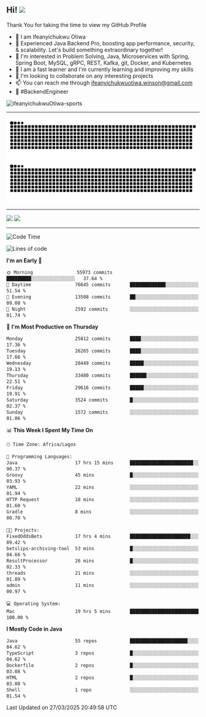 <!-- BLOG-POST-LIST:START --><!-- BLOG-POST-LIST:END -->

## Hi! <img src="https://media.giphy.com/media/hvRJCLFzcasrR4ia7z/giphy.gif" width="4%"> 

Thank You for taking the time to view my GitHub Profile

- 👋 I am Ifeanyichukwu Otiwa
- 🚀 Experienced Java Backend Pro, boosting app performance, security, & scalability. Let's build something extraordinary together!
- 👀 I'm interested in Problem Solving, Java, Microservices with Spring, Spring Boot, MySQL, gRPC, REST, Kafka, git, Docker, and Kubernetes
- 🌱 I am a fast learner and I'm currently learning and improving my skills
- 💞️ I'm looking to collaborate on any interesting projects
- 📫 You can reach me through ifeanyichukwuotiwa.winson@gmail.com
- 🚀 #BackendEngineer

<p align="left" marginTop="10px"> <img src="https://komarev.com/ghpvc/?username=ifeanyichukwuOtiwa-sports&label=Profile%20views&color=0e75b6&style=for-the-badge" alt="ifeanyichukwuOtiwa-sports" /> </p>

***

<!--🐍📈SNAKEGRAPH / 🌐WEBSITE: https://github.com/Platane/snk -->
![github contribution grid snake animation](https://raw.githubusercontent.com/ifeanyichukwuOtiwa-sports/ifeanyichukwuOtiwa-sports/output/github-contribution-grid-snake-dark.svg#gh-dark-mode-only)![github contribution grid snake animation](https://raw.githubusercontent.com/ifeanyichukwuOtiwa-sports/ifeanyichukwuOtiwa-sports/output/github-contribution-grid-snake.svg#gh-light-mode-only)

***

<p float="left">
  <img float="left" src="https://github-readme-stats.vercel.app/api?username=ifeanyichukwuOtiwa-sports&count_private=true&include_all_commits=true&theme=react&show_icons=true" />
  <img float="right" src="https://github-readme-stats.vercel.app/api/top-langs/?username=ifeanyichukwuOtiwa-sports&layout=compact&show_icons=true&theme=react" /> 
</p>

***



<!--START_SECTION:waka-->
![Code Time](http://img.shields.io/badge/Code%20Time-3%2C574%20hrs%2021%20mins-blue)

![Lines of code](https://img.shields.io/badge/From%20Hello%20World%20I%27ve%20Written-42.8%20million%20lines%20of%20code-blue)

**I'm an Early 🐤** 

```text
🌞 Morning                55973 commits       █████████░░░░░░░░░░░░░░░░   37.64 % 
🌆 Daytime                76645 commits       █████████████░░░░░░░░░░░░   51.54 % 
🌃 Evening                13508 commits       ██░░░░░░░░░░░░░░░░░░░░░░░   09.08 % 
🌙 Night                  2592 commits        ░░░░░░░░░░░░░░░░░░░░░░░░░   01.74 % 
```
📅 **I'm Most Productive on Thursday** 

```text
Monday                   25812 commits       ████░░░░░░░░░░░░░░░░░░░░░   17.36 % 
Tuesday                  26265 commits       ████░░░░░░░░░░░░░░░░░░░░░   17.66 % 
Wednesday                28449 commits       █████░░░░░░░░░░░░░░░░░░░░   19.13 % 
Thursday                 33480 commits       ██████░░░░░░░░░░░░░░░░░░░   22.51 % 
Friday                   29616 commits       █████░░░░░░░░░░░░░░░░░░░░   19.91 % 
Saturday                 3524 commits        █░░░░░░░░░░░░░░░░░░░░░░░░   02.37 % 
Sunday                   1572 commits        ░░░░░░░░░░░░░░░░░░░░░░░░░   01.06 % 
```


📊 **This Week I Spent My Time On** 

```text
🕑︎ Time Zone: Africa/Lagos

💬 Programming Languages: 
Java                     17 hrs 15 mins      ███████████████████████░░   90.37 % 
Groovy                   45 mins             █░░░░░░░░░░░░░░░░░░░░░░░░   03.93 % 
YAML                     22 mins             ░░░░░░░░░░░░░░░░░░░░░░░░░   01.94 % 
HTTP Request             18 mins             ░░░░░░░░░░░░░░░░░░░░░░░░░   01.60 % 
Gradle                   8 mins              ░░░░░░░░░░░░░░░░░░░░░░░░░   00.70 % 

🐱‍💻 Projects: 
FixedOddsBets            17 hrs 4 mins       ██████████████████████░░░   89.42 % 
betslips-archiving-tool  53 mins             █░░░░░░░░░░░░░░░░░░░░░░░░   04.66 % 
ResultProcessor          26 mins             █░░░░░░░░░░░░░░░░░░░░░░░░   02.33 % 
threads                  21 mins             ░░░░░░░░░░░░░░░░░░░░░░░░░   01.89 % 
admin                    11 mins             ░░░░░░░░░░░░░░░░░░░░░░░░░   00.97 % 

💻 Operating System: 
Mac                      19 hrs 5 mins       █████████████████████████   100.00 % 
```

**I Mostly Code in Java** 

```text
Java                     55 repos            █████████████████████░░░░   84.62 % 
TypeScript               3 repos             █░░░░░░░░░░░░░░░░░░░░░░░░   04.62 % 
Dockerfile               2 repos             █░░░░░░░░░░░░░░░░░░░░░░░░   03.08 % 
HTML                     2 repos             █░░░░░░░░░░░░░░░░░░░░░░░░   03.08 % 
Shell                    1 repo              ░░░░░░░░░░░░░░░░░░░░░░░░░   01.54 % 
```




 Last Updated on 27/03/2025 20:49:58 UTC
<!--END_SECTION:waka-->

<!--
<p align="center">
![trophy](https://github-profile-trophy.vercel.app/?username=ifeanyichukwuOtiwa-sports&theme=onedark) (https://github.com/ryo-ma/github-profile-trophy)
</p>
-->

<!---
ifeanyi-otiwa/ifeanyi-otiwa is a ✨ special ✨ repository because its `README.md` (this file) appears on your GitHub profile.
You can click the Preview link to take a look at your changes.
--->

